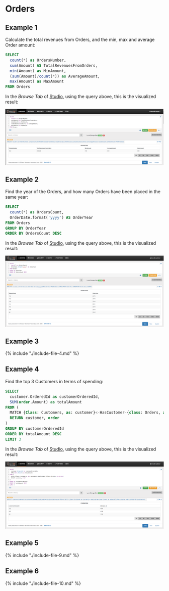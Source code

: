 
# Orders

## Example 1

Calculate the total revenues from Orders, and the min, max and average Order amount:

```sql
SELECT 
  count(*) as OrdersNumber, 
  sum(Amount) AS TotalRevenuesFromOrders, 
  min(Amount) as MinAmount,
  (sum(Amount)/count(*)) as AverageAmount,
  max(Amount) as MaxAmount
FROM Orders
```

In the _Browse Tab_ of [Studio](../../../studio/README.md), using the query above, this is the visualized result:

![](../../../images/demo-dbs/social-travel-agency/query_9_browse.png)


## Example 2

Find the year of the Orders, and how many Orders have been placed in the same year:

```sql
SELECT 
  count(*) as OrdersCount, 
  OrderDate.format('yyyy') AS OrderYear 
FROM Orders 
GROUP BY OrderYear 
ORDER BY OrdersCount DESC
```

In the _Browse Tab_ of [Studio](../../../studio/README.md), using the query above, this is the visualized result:

![](../../../images/demo-dbs/social-travel-agency/query_11_browse.png)


## Example 3

{% include "./include-file-4.md" %}


## Example 4

Find the top 3 Customers in terms of spending:

```sql
SELECT 
  customer.OrderedId as customerOrderedId, 
  SUM(order.Amount) as totalAmount 
FROM (
  MATCH {Class: Customers, as: customer}<-HasCustomer-{class: Orders, as: order} 
  RETURN customer, order
) 
GROUP BY customerOrderedId 
ORDER BY totalAmount DESC 
LIMIT 3
```

In the _Browse Tab_ of [Studio](../../../studio/README.md), using the query above, this is the visualized result:

![](../../../images/demo-dbs/social-travel-agency/query_36_browse.png)


## Example 5

{% include "./include-file-9.md" %}


## Example 6

{% include "./include-file-10.md" %}
